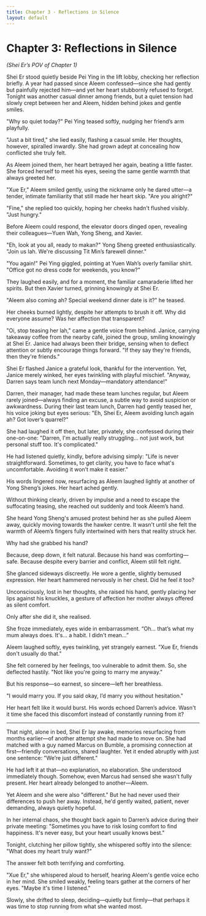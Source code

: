 ```yaml
---
title: Chapter 3 - Reflections in Silence
layout: default
---
```


# **Chapter 3: Reflections in Silence**

*(Shei Er’s POV of Chapter 1)*

Shei Er stood quietly beside Pei Ying in the lift lobby, checking her reflection briefly. A year had passed since Aleem confessed—since she had gently but painfully rejected him—and yet her heart stubbornly refused to forget. Tonight was another casual dinner among friends, but a quiet tension had slowly crept between her and Aleem, hidden behind jokes and gentle smiles.

"Why so quiet today?" Pei Ying teased softly, nudging her friend’s arm playfully.

"Just a bit tired," she lied easily, flashing a casual smile. Her thoughts, however, spiralled inwardly. She had grown adept at concealing how conflicted she truly felt.

As Aleem joined them, her heart betrayed her again, beating a little faster. She forced herself to meet his eyes, seeing the same gentle warmth that always greeted her.

"Xue Er," Aleem smiled gently, using the nickname only he dared utter—a tender, intimate familiarity that still made her heart skip. "Are you alright?"

"Fine," she replied too quickly, hoping her cheeks hadn't flushed visibly. "Just hungry."

Before Aleem could respond, the elevator doors dinged open, revealing their colleagues—Yuen Wah, Yong Sheng, and Xavier.

"Eh, look at you all, ready to makan?" Yong Sheng greeted enthusiastically. "Join us lah. We're discussing Tit Min’s farewell dinner."

"You again!" Pei Ying giggled, pointing at Yuen Wah’s overly familiar shirt. "Office got no dress code for weekends, you know?"

They laughed easily, and for a moment, the familiar camaraderie lifted her spirits. But then Xavier turned, grinning knowingly at Shei Er.

"Aleem also coming ah? Special weekend dinner date is it?" he teased.

Her cheeks burned lightly, despite her attempts to brush it off. Why did everyone assume? Was her affection that transparent?

"Oi, stop teasing her lah," came a gentle voice from behind. Janice, carrying takeaway coffee from the nearby café, joined the group, smiling knowingly at Shei Er. Janice had always been their bridge, sensing when to deflect attention or subtly encourage things forward. "If they say they're friends, then they're friends."

Shei Er flashed Janice a grateful look, thankful for the intervention. Yet, Janice merely winked, her eyes twinkling with playful mischief. "Anyway, Darren says team lunch next Monday—mandatory attendance!"

Darren, their manager, had made these team lunches regular, but Aleem rarely joined—always finding an excuse, a subtle way to avoid suspicion or awkwardness. During their last team lunch, Darren had gently teased her, his voice joking but eyes serious: "Eh, Shei Er, Aleem avoiding lunch again ah? Got lover’s quarrel?"

She had laughed it off then, but later, privately, she confessed during their one-on-one: "Darren, I'm actually really struggling… not just work, but personal stuff too. It's complicated."

He had listened quietly, kindly, before advising simply: "Life is never straightforward. Sometimes, to get clarity, you have to face what's uncomfortable. Avoiding it won’t make it easier."

His words lingered now, resurfacing as Aleem laughed lightly at another of Yong Sheng’s jokes. Her heart ached gently.

Without thinking clearly, driven by impulse and a need to escape the suffocating teasing, she reached out suddenly and took Aleem’s hand.

She heard Yong Sheng's amused protest behind her as she pulled Aleem away, quickly moving towards the hawker centre. It wasn't until she felt the warmth of Aleem’s fingers fully intertwined with hers that reality struck her.

Why had she grabbed his hand?

Because, deep down, it felt natural. Because his hand was comforting—safe. Because despite every barrier and conflict, Aleem still felt right.

She glanced sideways discreetly. He wore a gentle, slightly bemused expression. Her heart hammered nervously in her chest. Did he feel it too?

Unconsciously, lost in her thoughts, she raised his hand, gently placing her lips against his knuckles, a gesture of affection her mother always offered as silent comfort.

Only after she did it, she realised.

She froze immediately, eyes wide in embarrassment. “Oh... that’s what my mum always does. It's... a habit. I didn't mean…”

Aleem laughed softly, eyes twinkling, yet strangely earnest. "Xue Er, friends don't usually do that."

She felt cornered by her feelings, too vulnerable to admit them. So, she deflected hastily. "Not like you're going to marry me anyway."

But his response—so earnest, so sincere—left her breathless.

"I would marry you. If you said okay, I’d marry you without hesitation."

Her heart felt like it would burst. His words echoed Darren’s advice. Wasn't it time she faced this discomfort instead of constantly running from it?

---

That night, alone in bed, Shei Er lay awake, memories resurfacing from months earlier—of another attempt she had made to move on. She had matched with a guy named Marcus on Bumble, a promising connection at first—friendly conversations, shared laughter. Yet it ended abruptly with just one sentence: "We’re just different."

He had left it at that—no explanation, no elaboration. She understood immediately though. Somehow, even Marcus had sensed she wasn't fully present. Her heart already belonged to another—Aleem.

Yet Aleem and she were also "different." But he had never used their differences to push her away. Instead, he'd gently waited, patient, never demanding, always quietly hopeful.

In her internal chaos, she thought back again to Darren’s advice during their private meeting: "Sometimes you have to risk losing comfort to find happiness. It's never easy, but your heart usually knows best."

Tonight, clutching her pillow tightly, she whispered softly into the silence: "What does my heart truly want?"

The answer felt both terrifying and comforting.

"Xue Er," she whispered aloud to herself, hearing Aleem's gentle voice echo in her mind. She smiled weakly, feeling tears gather at the corners of her eyes. "Maybe it's time I listened."

Slowly, she drifted to sleep, deciding—quietly but firmly—that perhaps it was time to stop running from what she wanted most.